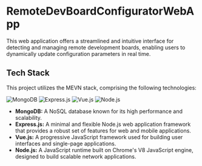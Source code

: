 # RemoteDevBoardConfiguratorWebApp

This web application offers a streamlined and intuitive interface for detecting and managing remote development boards, enabling users to dynamically update configuration parameters in real time. 

## Tech Stack

This project utilizes the MEVN stack, comprising the following technologies:

![MongoDB](https://img.icons8.com/color/48/000000/mongodb.png) ![Express.js](https://img.icons8.com/color/48/000000/express-js.png)
 ![Vue.js](https://img.icons8.com/color/48/000000/vue-js.png) ![Node.js](https://img.icons8.com/color/48/000000/nodejs.png)

- **MongoDB:** A NoSQL database known for its high performance and scalability.
- **Express.js:** A minimal and flexible Node.js web application framework that provides a robust set of features for web and mobile applications.
- **Vue.js:** A progressive JavaScript framework used for building user interfaces and single-page applications.
- **Node.js:** A JavaScript runtime built on Chrome's V8 JavaScript engine, designed to build scalable network applications.
